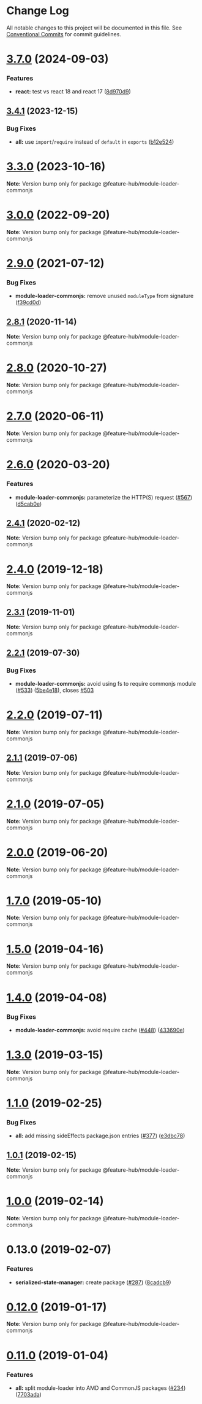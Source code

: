 # Change Log

All notable changes to this project will be documented in this file.
See [Conventional Commits](https://conventionalcommits.org) for commit guidelines.

# [3.7.0](https://github.com/feature-hub/feature-hub/compare/v3.6.0...v3.7.0) (2024-09-03)


### Features

* **react:** test vs react 18 and react 17 ([8d970d9](https://github.com/feature-hub/feature-hub/commit/8d970d9e788c82ebc50c743c6771407cc629ec14))





## [3.4.1](https://github.com/sinnerschrader/feature-hub/compare/v3.4.0...v3.4.1) (2023-12-15)


### Bug Fixes

* **all:** use `import`/`require` instead of `default` in `exports` ([b12e524](https://github.com/sinnerschrader/feature-hub/commit/b12e524fa561b5db244a6c6c85e3778b5d1112d1))





# [3.3.0](https://github.com/sinnerschrader/feature-hub/compare/v3.2.0...v3.3.0) (2023-10-16)

**Note:** Version bump only for package @feature-hub/module-loader-commonjs





# [3.0.0](https://github.com/sinnerschrader/feature-hub/compare/v2.13.1...v3.0.0) (2022-09-20)

**Note:** Version bump only for package @feature-hub/module-loader-commonjs





# [2.9.0](https://github.com/sinnerschrader/feature-hub/compare/v2.8.1...v2.9.0) (2021-07-12)


### Bug Fixes

* **module-loader-commonjs:** remove unused `moduleType` from signature ([f39cd0d](https://github.com/sinnerschrader/feature-hub/commit/f39cd0d8de394d03b1a243226769a58e4e19652d))





## [2.8.1](https://github.com/sinnerschrader/feature-hub/compare/v2.8.0...v2.8.1) (2020-11-14)

**Note:** Version bump only for package @feature-hub/module-loader-commonjs





# [2.8.0](https://github.com/sinnerschrader/feature-hub/compare/v2.7.0...v2.8.0) (2020-10-27)

**Note:** Version bump only for package @feature-hub/module-loader-commonjs





# [2.7.0](https://github.com/sinnerschrader/feature-hub/compare/v2.6.0...v2.7.0) (2020-06-11)

**Note:** Version bump only for package @feature-hub/module-loader-commonjs





# [2.6.0](https://github.com/sinnerschrader/feature-hub/compare/v2.5.0...v2.6.0) (2020-03-20)


### Features

* **module-loader-commonjs:** parameterize the HTTP(S) request ([#567](https://github.com/sinnerschrader/feature-hub/issues/567)) ([d5cab0e](https://github.com/sinnerschrader/feature-hub/commit/d5cab0e))





## [2.4.1](https://github.com/sinnerschrader/feature-hub/compare/v2.4.0...v2.4.1) (2020-02-12)

**Note:** Version bump only for package @feature-hub/module-loader-commonjs





# [2.4.0](https://github.com/sinnerschrader/feature-hub/compare/v2.3.1...v2.4.0) (2019-12-18)

**Note:** Version bump only for package @feature-hub/module-loader-commonjs





## [2.3.1](https://github.com/sinnerschrader/feature-hub/compare/v2.3.0...v2.3.1) (2019-11-01)

**Note:** Version bump only for package @feature-hub/module-loader-commonjs





## [2.2.1](https://github.com/sinnerschrader/feature-hub/compare/v2.2.0...v2.2.1) (2019-07-30)


### Bug Fixes

* **module-loader-commonjs:** avoid using fs to require commonjs module ([#533](https://github.com/sinnerschrader/feature-hub/issues/533)) ([5be4e18](https://github.com/sinnerschrader/feature-hub/commit/5be4e18)), closes [#503](https://github.com/sinnerschrader/feature-hub/issues/503)





# [2.2.0](https://github.com/sinnerschrader/feature-hub/compare/v2.1.1...v2.2.0) (2019-07-11)

**Note:** Version bump only for package @feature-hub/module-loader-commonjs





## [2.1.1](https://github.com/sinnerschrader/feature-hub/compare/v2.1.0...v2.1.1) (2019-07-06)

**Note:** Version bump only for package @feature-hub/module-loader-commonjs





# [2.1.0](https://github.com/sinnerschrader/feature-hub/compare/v2.0.0...v2.1.0) (2019-07-05)

**Note:** Version bump only for package @feature-hub/module-loader-commonjs





# [2.0.0](https://github.com/sinnerschrader/feature-hub/compare/v1.7.0...v2.0.0) (2019-06-20)

**Note:** Version bump only for package @feature-hub/module-loader-commonjs





# [1.7.0](https://github.com/sinnerschrader/feature-hub/compare/v1.6.0...v1.7.0) (2019-05-10)

**Note:** Version bump only for package @feature-hub/module-loader-commonjs





# [1.5.0](https://github.com/sinnerschrader/feature-hub/compare/v1.4.0...v1.5.0) (2019-04-16)

**Note:** Version bump only for package @feature-hub/module-loader-commonjs





# [1.4.0](https://github.com/sinnerschrader/feature-hub/compare/v1.3.0...v1.4.0) (2019-04-08)


### Bug Fixes

* **module-loader-commonjs:** avoid require cache ([#448](https://github.com/sinnerschrader/feature-hub/issues/448)) ([433690e](https://github.com/sinnerschrader/feature-hub/commit/433690e))





# [1.3.0](https://github.com/sinnerschrader/feature-hub/compare/v1.2.0...v1.3.0) (2019-03-15)

**Note:** Version bump only for package @feature-hub/module-loader-commonjs





# [1.1.0](https://github.com/sinnerschrader/feature-hub/compare/v1.0.1...v1.1.0) (2019-02-25)


### Bug Fixes

* **all:** add missing sideEffects package.json entries ([#377](https://github.com/sinnerschrader/feature-hub/issues/377)) ([e3dbc78](https://github.com/sinnerschrader/feature-hub/commit/e3dbc78))





## [1.0.1](https://github.com/sinnerschrader/feature-hub/compare/v1.0.0...v1.0.1) (2019-02-15)

**Note:** Version bump only for package @feature-hub/module-loader-commonjs





# [1.0.0](https://github.com/sinnerschrader/feature-hub/compare/v0.13.0...v1.0.0) (2019-02-14)

**Note:** Version bump only for package @feature-hub/module-loader-commonjs





# 0.13.0 (2019-02-07)


### Features

* **serialized-state-manager:** create package ([#287](https://github.com/sinnerschrader/feature-hub/issues/287)) ([8cadcb9](https://github.com/sinnerschrader/feature-hub/commit/8cadcb9))





# [0.12.0](https://github.com/sinnerschrader/feature-hub/compare/v0.11.0...v0.12.0) (2019-01-17)

**Note:** Version bump only for package @feature-hub/module-loader-commonjs





# [0.11.0](https://github.com/sinnerschrader/feature-hub/compare/v0.10.0...v0.11.0) (2019-01-04)


### Features

* **all:** split module-loader into AMD and CommonJS packages ([#234](https://github.com/sinnerschrader/feature-hub/issues/234)) ([7703ada](https://github.com/sinnerschrader/feature-hub/commit/7703ada))
